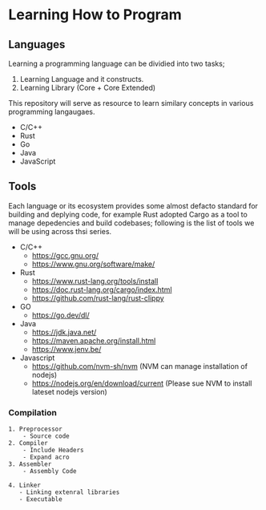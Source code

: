 # Learning How to Program

## Languages
Learning a programming language can be dividied into two tasks;

1. Learning Language and it constructs.
2. Learning Library (Core + Core Extended)
   
This repository will serve as resource to learn similary concepts in various programming langaugaes.
- C/C++
- Rust
- Go
- Java
- JavaScript
  
## Tools
Each language or its ecosystem provides some almost defacto standard for building and deplying code, for example Rust adopted Cargo as a tool to manage depedencies and build codebases; following is the list of tools we will be using across thsi series.

- C/C++
  - https://gcc.gnu.org/
  - https://www.gnu.org/software/make/
- Rust  
  - https://www.rust-lang.org/tools/install
  - https://doc.rust-lang.org/cargo/index.html
  - https://github.com/rust-lang/rust-clippy
- GO
  - https://go.dev/dl/
- Java
  - https://jdk.java.net/
  - https://maven.apache.org/install.html
  - https://www.jenv.be/
- Javascript
  - https://github.com/nvm-sh/nvm           (NVM can manage installation of nodejs)
  - https://nodejs.org/en/download/current  (Please sue NVM to install lateset nodejs version)
### Compilation
    
    1. Preprocessor
        - Source code
    2. Compiler
        - Include Headers
        - Expand acro
    3. Assembler
        - Assembly Code

    4. Linker
       - Linking extenral libraries
       - Executable 

